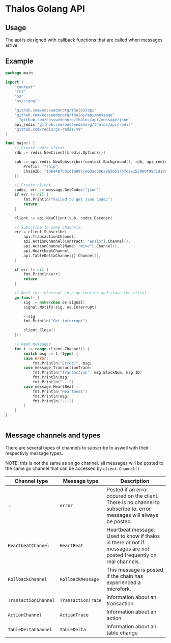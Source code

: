 # Thalos Golang API

## Usage

The api is designed with callback functions that are called when messages arrive

## Example

```go
package main

import (
	"context"
	"fmt"
	"os"
	"os/signal"

	"github.com/eosswedenorg/thalos/api"
	"github.com/eosswedenorg/thalos/api/message"
	_ "github.com/eosswedenorg/thalos/api/message/json"
	api_redis "github.com/eosswedenorg/thalos/api/redis"
	"github.com/redis/go-redis/v9"
)

func main() {
	// Create redis client
	rdb := redis.NewClient(&redis.Options{})

	sub := api_redis.NewSubscriber(context.Background(), rdb, api_redis.Namespace{
		Prefix:  "ship",
		ChainID: "1064487b3cd1a897ce03ae5b6a865651747e2e152090f99c1d19d44e01aea5a4", // Wax mainnet.
	})

    // Create client
	codec, err := message.GetCodec("json")
	if err != nil {
		fmt.Println("Failed to get json codec")
		return
	}

	client := api.NewClient(sub, codec.Decoder)

    // Subscribe to some channels.
	err = client.Subscribe(
		api.TransactionChannel,
		api.ActionChannel{Contract: "eosio"}.Channel(),
		api.ActionChannel{Name: "mine"}.Channel(),
		api.HeartbeatChannel,
		api.TableDeltaChannel{}.Channel(),
	)

	if err != nil {
		fmt.Println(err)
		return
	}

    // Wait for interrupt in a go routine and close the client.
	go func() {
		sig := make(chan os.Signal)
		signal.Notify(sig, os.Interrupt)

		<-sig
		fmt.Println("Got interrupt")

		client.Close()
	}()

    // Read messages
	for t := range client.Channel() {
		switch msg := t.(type) {
		case error:
			fmt.Println("Error:", msg)
		case message.TransactionTrace:
			fmt.Println("Transaction", msg.BlockNum, msg.ID)
			fmt.Println(msg)
			fmt.Println("---")
		case message.HeartBeat :
			fmt.Println("Heartbeat")
			fmt.Println(msg)
			fmt.Println("---")
		}
	}
}



```

## Message channels and types

There are several types of channels to subscribe to aswell with their respectivly
message types.

NOTE: this is not the same as an go channel. all messages will be posted to the same go channel that can
be accessed by `client.Channel()`

| Channel type         | Message type       | Description                                                                                                          |
| -------------------- | ------------------ | -------------------------------------------------------------------------------------------------------------------- |
| -                    | `error`            | Posted if an error occured on the client. There is no channel to subscribe to. error messages will always be posted. |
| `HeartbeatChannel`   | `HeartBeat`        | Heartbeat message. Used to know if thalos is there or not if messages are not posted frequently on real channels.    |
| `RollbackChannel`    | `RollbackMessage`  | This message is posted if the chain has experienced a microfork.                                                     |
| `TransactionChannel` | `TransactionTrace` | Information about an transaction                                                                                     |
| `ActionChannel`      | `ActionTrace`      | Information about an action                                                                                          |
| `TableDeltaChannel`  | `TableDelta`       | Information about an table change                                                                                    |

